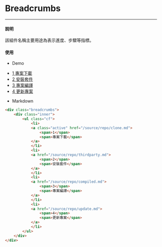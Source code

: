 # Breadcrumbs

<hr>

#### 說明

該組件名稱主要用途為表示進度、步驟等指標。

#### 使用

- Demo
<div class="breadcrumbs">
  <div class="inner">
    <ul class="cf">
      <li>
        <a class="active" href="/source/repo/clone.md">
          <span>1</span>
          <span>專案下載</span>
        </a>
      </li>
      <li>
        <a href="/source/repo/thirdparty.md">
          <span>2</span>
          <span>安裝套件</span>
        </a>
      </li>
      <li>
        <a href="/source/repo/compiled.md">
          <span>3</span>
          <span>專案編譯</span>
        </a>
      </li>
      <li>
        <a href="/source/repo/update.md">
          <span>4</span>
          <span>更新專案</span>
        </a>
      </li>
    </ul>
  </div>
</div>


- Markdown
```html
<div class="breadcrumbs">
    <div class="inner">
        <ul class="cf">
            <li>
            <a class="active" href="/source/repo/clone.md">
                <span>1</span>
                <span>專案下載</span>
            </a>
            </li>
            <li>
            <a href="/source/repo/thirdparty.md">
                <span>2</span>
                <span>安裝套件</span>
            </a>
            </li>
            <li>
            <a href="/source/repo/compiled.md">
                <span>3</span>
                <span>專案編譯</span>
            </a>
            </li>
            <li>
            <a href="/source/repo/update.md">
                <span>4</span>
                <span>更新專案</span>
            </a>
            </li>
        </ul>
    </div>
</div>
```